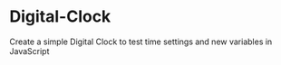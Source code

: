 # Digital-Clock
Create a simple Digital Clock to test time settings and new variables in JavaScript

